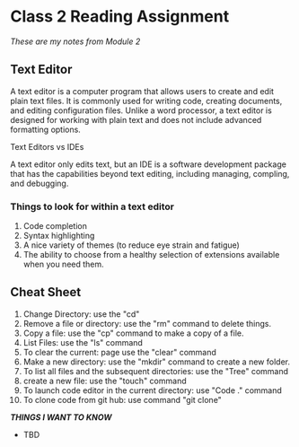# Class 2 Reading Assignment

*These are my notes from Module 2*

## Text Editor
A text editor is a computer program that allows users to create and edit plain text files. It is commonly used for writing code, creating documents, and editing configuration files. Unlike a word processor, a text editor is designed for working with plain text and does not include advanced formatting options.

Text Editors vs IDEs

A text editor only edits text, but an IDE is a software development package that has the capabilities beyond text editing, including managing, compling, and debugging.

### Things to look for within a text editor
1. Code completion
2. Syntax highlighting 
3. A nice variety of themes (to reduce eye strain and fatigue) 
4. The ability to choose from a healthy selection of extensions available when you need them.

## Cheat Sheet
1. Change Directory: use the "cd"
2. Remove a file or directory: use the "rm" command to delete things.
3. Copy a file: use the "cp" command to make a copy of a file.
4. List Files: use the "ls" command 
5. To clear the current: page use the "clear" command 
6. Make a new directory: use the "mkdir" command to create a new folder.
7. To list all files and the subsequent directories: use the "Tree" command
8. create a new file: use the "touch" command
9. To launch code editor in the current directory: use "Code ." command 
10. To clone code from git hub: use command "git clone" 

**_THINGS I WANT TO KNOW_** 
* TBD 
